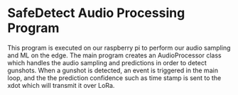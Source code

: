 # SafeDetect Audio Processing Program

This program is executed on our raspberry pi to perform our audio sampling
and ML on the edge. The main program creates an AudioProcessor class
which handles the audio sampling and predictions in order to detect gunshots.
When a gunshot is detected, an event is triggered in the main loop, and the
the prediction confidence such as time stamp is sent to the xdot which will
transmit it over LoRa.
